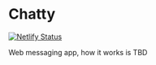 # Chatty
[![Netlify Status](https://api.netlify.com/api/v1/badges/3a8c7ba4-517c-442e-bbd1-9717a40ceb81/deploy-status)](https://app.netlify.com/sites/nervous-euclid-2fa9e2/deploys)

Web messaging app, how it works is TBD
